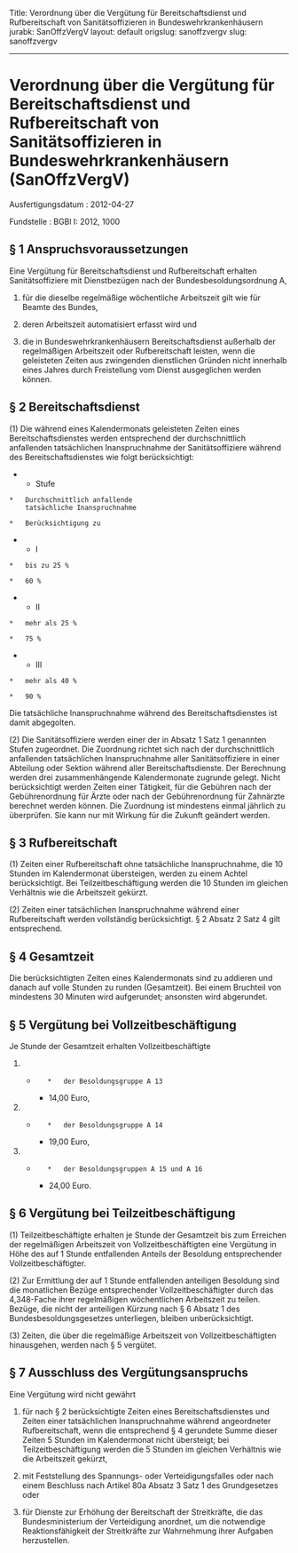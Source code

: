 Title: Verordnung über die Vergütung für Bereitschaftsdienst und Rufbereitschaft von
  Sanitätsoffizieren in Bundeswehrkrankenhäusern
jurabk: SanOffzVergV
layout: default
origslug: sanoffzvergv
slug: sanoffzvergv

---

# Verordnung über die Vergütung für Bereitschaftsdienst und Rufbereitschaft von Sanitätsoffizieren in Bundeswehrkrankenhäusern (SanOffzVergV)

Ausfertigungsdatum
:   2012-04-27

Fundstelle
:   BGBl I: 2012, 1000


## § 1 Anspruchsvoraussetzungen

Eine Vergütung für Bereitschaftsdienst und Rufbereitschaft erhalten
Sanitätsoffiziere mit Dienstbezügen nach der Bundesbesoldungsordnung
A,

1.  für die dieselbe regelmäßige wöchentliche Arbeitszeit gilt wie für
    Beamte des Bundes,


2.  deren Arbeitszeit automatisiert erfasst wird und


3.  die in Bundeswehrkrankenhäusern Bereitschaftsdienst außerhalb der
    regelmäßigen Arbeitszeit oder Rufbereitschaft leisten, wenn die
    geleisteten Zeiten aus zwingenden dienstlichen Gründen nicht innerhalb
    eines Jahres durch Freistellung vom Dienst ausgeglichen werden können.





## § 2 Bereitschaftsdienst

(1) Die während eines Kalendermonats geleisteten Zeiten eines
Bereitschaftsdienstes werden entsprechend der durchschnittlich
anfallenden tatsächlichen Inanspruchnahme der Sanitätsoffiziere
während des Bereitschaftsdienstes wie folgt berücksichtigt:

*    *   Stufe

    *   Durchschnittlich anfallende
        tatsächliche Inanspruchnahme

    *   Berücksichtigung zu


*    *   I

    *   bis zu 25 %

    *   60 %


*    *   II

    *   mehr als 25 %

    *   75 %


*    *   III

    *   mehr als 40 %

    *   90 %



Die tatsächliche Inanspruchnahme während des Bereitschaftsdienstes ist
damit abgegolten.

(2) Die Sanitätsoffiziere werden einer der in Absatz 1 Satz 1
genannten Stufen zugeordnet. Die Zuordnung richtet sich nach der
durchschnittlich anfallenden tatsächlichen Inanspruchnahme aller
Sanitätsoffiziere in einer Abteilung oder Sektion während aller
Bereitschaftsdienste. Der Berechnung werden drei zusammenhängende
Kalendermonate zugrunde gelegt. Nicht berücksichtigt werden Zeiten
einer Tätigkeit, für die Gebühren nach der Gebührenordnung für Ärzte
oder nach der Gebührenordnung für Zahnärzte berechnet werden können.
Die Zuordnung ist mindestens einmal jährlich zu überprüfen. Sie kann
nur mit Wirkung für die Zukunft geändert werden.


## § 3 Rufbereitschaft

(1) Zeiten einer Rufbereitschaft ohne tatsächliche Inanspruchnahme,
die 10 Stunden im Kalendermonat übersteigen, werden zu einem Achtel
berücksichtigt. Bei Teilzeitbeschäftigung werden die 10 Stunden im
gleichen Verhältnis wie die Arbeitszeit gekürzt.

(2) Zeiten einer tatsächlichen Inanspruchnahme während einer
Rufbereitschaft werden vollständig berücksichtigt. § 2 Absatz 2 Satz 4
gilt entsprechend.


## § 4 Gesamtzeit

Die berücksichtigten Zeiten eines Kalendermonats sind zu addieren und
danach auf volle Stunden zu runden (Gesamtzeit). Bei einem Bruchteil
von mindestens 30 Minuten wird aufgerundet; ansonsten wird abgerundet.


## § 5 Vergütung bei Vollzeitbeschäftigung

Je Stunde der Gesamtzeit erhalten Vollzeitbeschäftigte

1.
    *        *   der Besoldungsgruppe A 13

        *   14,00 Euro,





2.
    *        *   der Besoldungsgruppe A 14

        *   19,00 Euro,





3.
    *        *   der Besoldungsgruppen A 15 und A 16

        *   24,00 Euro.








## § 6 Vergütung bei Teilzeitbeschäftigung

(1) Teilzeitbeschäftigte erhalten je Stunde der Gesamtzeit bis zum
Erreichen der regelmäßigen Arbeitszeit von Vollzeitbeschäftigten eine
Vergütung in Höhe des auf 1 Stunde entfallenden Anteils der Besoldung
entsprechender Vollzeitbeschäftigter.

(2) Zur Ermittlung der auf 1 Stunde entfallenden anteiligen Besoldung
sind die monatlichen Bezüge entsprechender Vollzeitbeschäftigter durch
das 4,348-Fache ihrer regelmäßigen wöchentlichen Arbeitszeit zu
teilen. Bezüge, die nicht der anteiligen Kürzung nach § 6 Absatz 1 des
Bundesbesoldungsgesetzes unterliegen, bleiben unberücksichtigt.

(3) Zeiten, die über die regelmäßige Arbeitszeit von
Vollzeitbeschäftigten hinausgehen, werden nach § 5 vergütet.


## § 7 Ausschluss des Vergütungsanspruchs

Eine Vergütung wird nicht gewährt

1.  für nach § 2 berücksichtigte Zeiten eines Bereitschaftsdienstes und
    Zeiten einer tatsächlichen Inanspruchnahme während angeordneter
    Rufbereitschaft, wenn die entsprechend § 4 gerundete Summe dieser
    Zeiten 5 Stunden im Kalendermonat nicht übersteigt; bei
    Teilzeitbeschäftigung werden die 5 Stunden im gleichen Verhältnis wie
    die Arbeitszeit gekürzt,


2.  mit Feststellung des Spannungs- oder Verteidigungsfalles oder nach
    einem Beschluss nach Artikel 80a Absatz 3 Satz 1 des Grundgesetzes
    oder


3.  für Dienste zur Erhöhung der Bereitschaft der Streitkräfte, die das
    Bundesministerium der Verteidigung anordnet, um die notwendige
    Reaktionsfähigkeit der Streitkräfte zur Wahrnehmung ihrer Aufgaben
    herzustellen.




